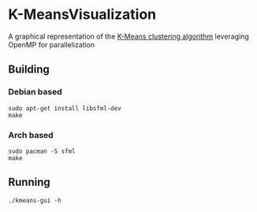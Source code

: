 # K-MeansVisualization
A graphical representation of the [K-Means clustering algorithm](https://it.wikipedia.org/wiki/K-means) leveraging OpenMP for parallelization

## Building
### Debian based
```
sudo apt-get install libsfml-dev
make
```
### Arch based

```
sudo pacman -S sfml
make
```

## Running
```
./kmeans-gui -h
```
